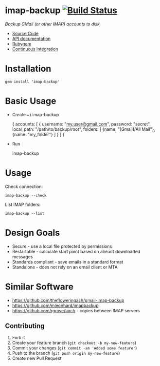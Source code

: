 # imap-backup [![Build Status](https://secure.travis-ci.org/joeyates/imap-backup.png)][Continuous Integration]

*Backup GMail (or other IMAP) accounts to disk*

  * [Source Code]
  * [API documentation]
  * [Rubygem]
  * [Continuous Integration]

[Source Code]: https://github.com/joeyates/imap-backup "Source code at GitHub"
[API documentation]: http://rubydoc.info/gems/imap-backup/frames "RDoc API Documentation at Rubydoc.info"
[Rubygem]: http://rubygems.org/gems/imap-backup "Ruby gem at rubygems.org"
[Continuous Integration]: http://travis-ci.org/joeyates/imap-backup "Build status by Travis-CI"

# Installation

    gem install 'imap-backup'

# Basic Usage

* Create ~/.imap-backup

    {
      accounts:
      [
        {
          username: "my.user@gmail.com",
          password: "secret",
          local_path: "/path/to/backup/root",
          folders:
            [
              {name: "[Gmail]/All Mail"},
              {name: "my_folder"}
            ]
        }
      ]
    }

* Run

    imap-backup

# Usage

Check connection:

    imap-backup --check

List IMAP folders:

    imap-backup --list

# Design Goals

* Secure - use a local file protected by permissions
* Restartable - calculate start point based on alreadt downloaded messages
* Standards compliant - save emails in a standard format
* Standalone - does not rely on an email client or MTA

# Similar Software

* https://github.com/thefloweringash/gmail-imap-backup
* https://github.com/mleonhard/imapbackup
* https://github.com/rgrove/larch - copies between IMAP servers

## Contributing

1. Fork it
2. Create your feature branch (`git checkout -b my-new-feature`)
3. Commit your changes (`git commit -am 'Added some feature'`)
4. Push to the branch (`git push origin my-new-feature`)
5. Create new Pull Request

